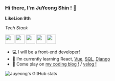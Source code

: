### Hi there, I'm JuYeong Shin ! 👋

**LikeLion 9th**

*Tech Stack*

<code><img height="30" src="https://img.shields.io/badge/-JavaScript-FFC81E?style=flat&logo=JavaScript"></code>
<code><img height="30" src="https://img.shields.io/badge/-Python-3CA0E1?style=flat&logo=Python"></code>
<code><img height="30" src="https://img.shields.io/badge/-React-0088CC?style=flat&logo=React"></code>
<code><img height="30" src="https://img.shields.io/badge/-Vue.js-1AB09F?style=flat&logo=Vue.js"></code>
<code><img height="30" src="https://img.shields.io/badge/-Django-092E20?style=flat&logo=Django"></code>


- 💻 I will be a front-end developer!
- 🐰 I’m currently learning React, [Vue](https://github.com/juyeong-chungbuk/Community-project), [SQL](https://github.com/juyeong-chungbuk/SQL_study), [Django](https://github.com/juyeong-chungbuk/VeganCommunity)
- 🐹 Come play on [my coding blog !](https://juyami.tistory.com/) / [velog !](https://velog.io/@shinoung2360)

![Juyeong's GitHub stats](https://github-readme-stats.vercel.app/api?username=juyeong-chungbuk&theme=nightowl&show_icons=true)

